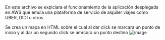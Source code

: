 En este archivo se explciara el funcionamiento de la aplicación desplegada en AWS que emula una plataforma de servicio de alquiler viajes como UBER, DIDI u otros.

Se crea un mapa en HTML sobre el cual al dar click se marcara un punto de inicio y al dar un segundo click se amrcara un punto destino
![image](https://github.com/user-attachments/assets/a6801575-793b-4c10-94b4-8ce16174802f)
